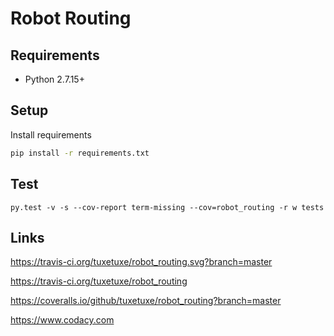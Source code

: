 # Robot Routing

## Requirements

- Python 2.7.15+


## Setup

Install requirements
```bash
pip install -r requirements.txt
```

## Test

```
py.test -v -s --cov-report term-missing --cov=robot_routing -r w tests
```

## Links

https://travis-ci.org/tuxetuxe/robot_routing.svg?branch=master

https://travis-ci.org/tuxetuxe/robot_routing

https://coveralls.io/github/tuxetuxe/robot_routing?branch=master

https://www.codacy.com
